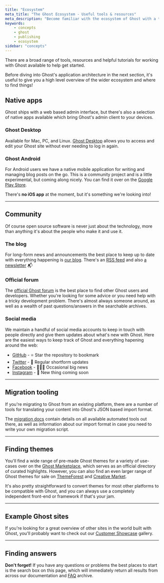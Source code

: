 ```yaml
---
title: "Ecosystem"
meta_title: "The Ghost Ecosystem - Useful tools & resources"
meta_description: "Become familiar with the ecosystem of Ghost with a top-level overview and useful links to get you started, including native apps, community, themes and more!"
keywords:
    - concepts
    - ghost
    - publishing
    - ecosystem
sidebar: "concepts"
---
```


There are a broad range of tools, resources and helpful tutorials for working with Ghost available to help get started.

Before diving into Ghost's application architecture in the next section, it's useful to give you a high level overview of the wider ecosystem and where to find things!


## Native apps

Ghost ships with a web based admin interface, but there's also a selection of native apps available which bring Ghost's admin client to your devices.

### Ghost Desktop

Available for Mac, PC, and Linux. [Ghost Desktop](https://ghost.org/downloads/) allows you to access and edit your Ghost site without ever needing to log in again.

### Ghost Android

For Android users we have a native mobile application for writing and managing blog posts on the go. This is a community project and is a little experimental, but coming along nicely. You can find it over on the [Google Play Store](https://play.google.com/store/apps/details?id=org.ghost.android).

There's **no iOS app** at the moment, but it's something we're looking into!

---

## Community

Of course open source software is never just about the technology, more than anything it's about the people who make it and use it.

### The blog

For long-form news and announcements the best place to keep up to date with everything happening is [our blog](https://blog.ghost.org). There's an [RSS feed](https://blog.ghost.org/rss/) and also [a newsletter](https://blog.ghost.org/newsletter/) 📬

### Official forum

The [official Ghost forum](https://forum.ghost.org) is the best place to find other Ghost users and developers. Whether you're looking for some advice or you need help with a tricky development problem. There's almost always someone around, as well as a wealth of past questions/answers in the searchable archives.

### Social media

We maintain a handful of social media accounts to keep in touch with people directly and give them updates about what's new with Ghost. Here are the easiest ways to keep track of Ghost and everything hapening around the web:


- [GitHub](https://github.com/tryghost/ghost) - ⭐️ Star the repository to bookmark
- [Twitter](https://twitter.com/ghost) - 🐧 Regular shortform updates
- [Facebook](https://www.facebook.com/ghost) - 👩🏻‍💻 Occasional big news
- [Instagram](https://www.instagram.com/ghost) - 🤫 New thing coming soon

---

## Migration tooling

If you're migrating to Ghost from an existing platform, there are a number of tools for translating your content into Ghost's JSON based import format.

The [migration docs](/api/migration/) contain details on all available automated tools out there, as well as information about our import format in case you need to write your own migration script.

---

## Finding themes

You'll find a wide range of pre-made Ghost themes for a variety of use-cases over on the [Ghost Marketplace](https://ghost.org/marketplace), which serves as an official directory of curated highlights. However, you can also find an even larger range of Ghost themes for sale on [ThemeForest](https://themeforest.net/category/blogging/ghost-themes) and [Creative Market](https://creativemarket.com/themes/ghost).

It's also pretty straightforward to convert themes for most other platforms to be compatible with Ghost, and you can always use a completely independent front-end or framework if that's your jam.

---

## Example Ghost sites

If you're looking for a great overview of other sites in the world built with Ghost, you'll probably want to check out our [Customer Showcase](https://ghost.org/customers/) gallery.

---

## Finding answers

**Don't forget!** If you have any questions or problems the best places to start is the search box on this page, which will immediately return all results from across our documentation and [FAQ](/faq/) archive.
